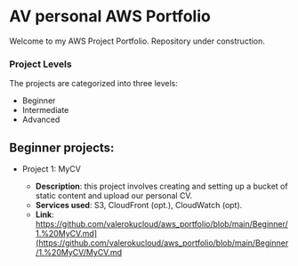# AV personal AWS Portfolio
Welcome to my AWS Project Portfolio. Repository under construction.
### Project Levels
The projects are categorized into three levels:
* Beginner
* Intermediate
* Advanced

## Beginner projects:
* Project 1: MyCV
  
  - **Description**: this project involves creating and setting up a bucket of static content and upload our personal CV.
  - **Services used**: S3, CloudFront (opt.), CloudWatch (opt).
  - **Link**: https://github.com/valerokucloud/aws_portfolio/blob/main/Beginner/1.%20MyCV.md](https://github.com/valerokucloud/aws_portfolio/blob/main/Beginner/1.%20MyCV/MyCV.md
